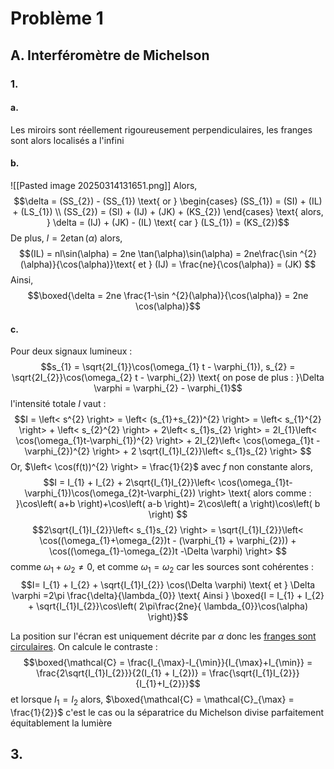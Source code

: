 # Problème 1
## A. Interféromètre de Michelson
### 1.
#### a.
Les miroirs sont réellement rigoureusement perpendiculaires, les franges sont alors localisés a l'infini

#### b.
![[Pasted image 20250314131651.png]]
Alors, 
$$\delta = (SS_{2})  - (SS_{1}) \text{ or } \begin{cases}
(SS_{1}) = (SI) + (IL) + (LS_{1}) \\
(SS_{2}) = (SI) + (IJ) + (JK) + (KS_{2})
\end{cases} \text{ alors, } \delta = (IJ) + (JK) - (IL) \text{ car } (LS_{1}) = (KS_{2})$$
De plus, $l = 2e\tan(\alpha)$ alors, 
$$(IL) = nl\sin(\alpha) = 2ne \tan(\alpha)\sin(\alpha) = 2ne\frac{\sin ^{2}(\alpha)}{\cos(\alpha)}\text{ et } (IJ) = \frac{ne}{\cos(\alpha)} = (JK) $$
Ainsi, 
$$\boxed{\delta = 2ne \frac{1-\sin ^{2}(\alpha)}{\cos(\alpha)}  = 2ne \cos(\alpha)}$$

#### c.
Pour deux signaux lumineux :
$$s_{1} = \sqrt{2I_{1}}\cos(\omega_{1} t - \varphi_{1}), s_{2} = \sqrt{2I_{2}}\cos(\omega_{2} t - \varphi_{2}) \text{ on pose de plus : }\Delta \varphi = \varphi_{2} - \varphi_{1}$$
l'intensité totale $I$ vaut : 
$$I = \left< s^{2} \right> = \left< (s_{1}+s_{2})^{2} \right> = \left< s_{1}^{2} \right> + \left< s_{2}^{2} \right>  + 2\left< s_{1}s_{2} \right>  = 2I_{1}\left< \cos(\omega_{1}t-\varphi_{1})^{2} \right> + 2I_{2}\left< \cos(\omega_{1}t - \varphi_{2})^{2} \right> + 2 \sqrt{I_{1}I_{2}}\left< s_{1}s_{2} \right>  $$
Or, $\left< \cos(f(t))^{2} \right> = \frac{1}{2}$ avec $f$ non constante alors, 
$$I = I_{1} + I_{2} + 2\sqrt{I_{1}I_{2}}\left< \cos(\omega_{1}t- \varphi_{1})\cos(\omega_{2}t-\varphi_{2}) \right> \text{ alors comme : }\cos\left( a+b \right)+\cos\left( a-b \right)= 2\cos\left( a \right)\cos\left( b \right) $$
$$2\sqrt{I_{1}I_{2}}\left< s_{1}s_{2} \right>  = \sqrt{I_{1}I_{2}}\left< \cos((\omega_{1}+\omega_{2})t - (\varphi_{1} + \varphi_{2})) + \cos((\omega_{1}-\omega_{2})t -\Delta \varphi) \right> $$
comme $\omega_{1} + \omega_{2} \neq 0$, et comme $\omega_{1}=\omega_{2}$ car les sources sont cohérentes : 
$$I= I_{1} + I_{2} + \sqrt{I_{1}I_{2}}  \cos(\Delta \varphi) \text{ et } \Delta \varphi =2\pi \frac{\delta}{\lambda_{0}} \text{ Ainsi } \boxed{I = I_{1} + I_{2} + \sqrt{I_{1}I_{2}}\cos\left(  2\pi\frac{2ne}{ \lambda_{0}}\cos(\alpha) \right)}$$

La position sur l'écran est uniquement décrite par $\alpha$ donc les <u>franges sont circulaires</u>. 
On calcule le contraste : 
$$\boxed{\mathcal{C} = \frac{I_{\max}-I_{\min}}{I_{\max}+I_{\min}} = \frac{2\sqrt{I_{1}I_{2}}}{2(I_{1} + I_{2})} = \frac{\sqrt{I_{1}I_{2}}}{I_{1}+I_{2}}}$$
et lorsque $I_{1} = I_{2}$ alors, $\boxed{\mathcal{C} = \mathcal{C}_{\max} = \frac{1}{2}}$ c'est le cas ou la séparatrice du Michelson divise parfaitement équitablement la lumière


## 3.
